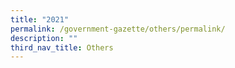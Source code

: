 ```yaml
---
title: "2021"
permalink: /government-gazette/others/permalink/
description: ""
third_nav_title: Others
---
```

